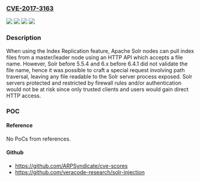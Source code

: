 ### [CVE-2017-3163](https://cve.mitre.org/cgi-bin/cvename.cgi?name=CVE-2017-3163)
![](https://img.shields.io/static/v1?label=Product&message=Apache%20Solr&color=blue)
![](https://img.shields.io/static/v1?label=Version&message=1.4.0%20to%205.5.3%20&color=brightgreen)
![](https://img.shields.io/static/v1?label=Version&message=6.0.0%20to%206.4.0%20&color=brightgreen)
![](https://img.shields.io/static/v1?label=Vulnerability&message=Information%20Disclosure&color=brightgreen)

### Description

When using the Index Replication feature, Apache Solr nodes can pull index files from a master/leader node using an HTTP API which accepts a file name. However, Solr before 5.5.4 and 6.x before 6.4.1 did not validate the file name, hence it was possible to craft a special request involving path traversal, leaving any file readable to the Solr server process exposed. Solr servers protected and restricted by firewall rules and/or authentication would not be at risk since only trusted clients and users would gain direct HTTP access.

### POC

#### Reference
No PoCs from references.

#### Github
- https://github.com/ARPSyndicate/cve-scores
- https://github.com/veracode-research/solr-injection

